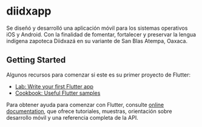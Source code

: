 # diidxapp

Se diseñó y desarrolló una aplicación móvil para los sistemas operativos iOS y Android. Con la finalidad de fomentar, fortalecer y preservar la lengua indígena zapoteca Diidxazá en su variante de San Blas Atempa, Oaxaca.

## Getting Started

Algunos recursos para comenzar si este es su primer proyecto de Flutter:

- [Lab: Write your first Flutter app](https://flutter.dev/docs/get-started/codelab)
- [Cookbook: Useful Flutter samples](https://flutter.dev/docs/cookbook)

Para obtener ayuda para comenzar con Flutter, consulte
[online documentation](https://flutter.dev/docs), que ofrece tutoriales, muestras, orientación sobre desarrollo móvil y una referencia completa de la API.

